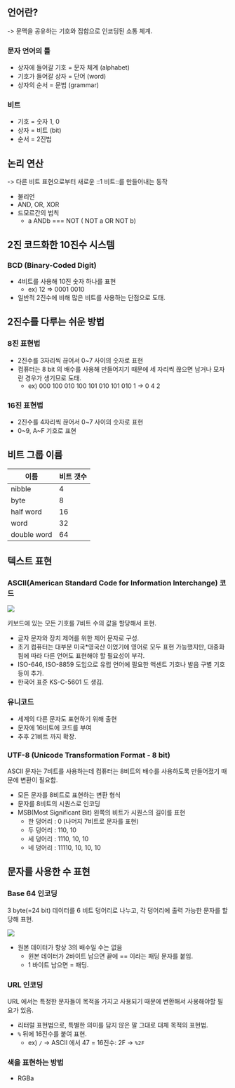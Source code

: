 ## 언어란? 
->  문맥을 공유하는 기호와 집합으로 인코딩된 소통 체계.
### 문자 언어의 틀	
- 상자에 들어갈 기호 = 문자 체계 (alphabet)
- 기호가 들어갈 상자 = 단어 (word)
- 상자의 순서 = 문법 (grammar)

### 비트
- 기호 = 숫자 1, 0
- 상자 = 비트 (bit)
- 순서 = 2진법

## 논리 연산
-> 다른 비트 표현으로부터 새로운 ::1 비트::를 만들어내는 동작
- 불리언 
- AND, OR, XOR
- 드모르간의 법칙 
	-  a ANDb === NOT ( NOT a OR NOT b)

## 2진 코드화한 10진수 시스템
### BCD (Binary-Coded Digit)
- 4비트를 사용해 10진 숫자 하나를 표현
	- ex) 12 => 0001 0010
- 일반적 2진수에 비해 많은 비트를 사용하는 단점으로 도태.

## 2진수를 다루는 쉬운 방법
### 8진 표현법
- 2진수를 3자리씩 끊어서 0~7 사이의 숫자로 표현
- 컴퓨터는 8 bit 의 배수를 사용해 만들어지기 때문에 세 자리씩 끊으면 남거나 모자란 경우가 생기므로 도태.
	* ex) 000 100 010 100 101 010 101 010 1 -> 0 4 2

### 16진 표현법 
- 2진수를 4자리씩 끊어서 0~7 사이의 숫자로 표현
- 0~9, A~F 기호로 표현


## 비트 그룹 이름 

| 이름        | 비트 갯수 |
| ----------- | --------- |
| nibble      | 4         |
| byte        | 8         |
| half word   | 16        |
| word        | 32        |
| double word | 64        |


## 텍스트 표현
### ASCII(American Standard Code for Information Interchange) 코드
<img src='https://www.johndcook.com/ascii.png'>

키보드에 있는 모든 기호를 7비트 수의 값을 할당해서 표현.
- 글자 문자와 장치 제어를 위한 제어 문자로 구성.
- 초기 컴퓨터는 대부분 미국*영국산 이었기에 영어로 모두 표현 가능했지만, 대중화 됨에 따라 다른 언어도 표현해야 할 필요성이 부각.
- ISO-646, ISO-8859 도입으로 유럽 언어에 필요한 액센트 기호나 발음 구별 기호 등이 추가.
- 한국어 표준 KS-C-5601 도 생김.

### 유니코드 
- 세계의 다른 문자도 표현하기 위해 출현
- 문자에 16비트에 코드를 부여
- 추후 21비트 까지 확장.

### UTF-8 (Unicode Transformation Format - 8 bit)
ASCII 문자는 7비트를 사용하는데 컴퓨터는 8비트의 배수를 사용하도록 만들어졌기 때문에 변환이 필요함.
* 모든 문자를 8비트로 표현하는 변환 형식
* 문자를 8비트의 시퀀스로 인코딩
* MSB(Most Significant Bit) 왼쪽의 비트가 시퀀스의 길이를 표현
	* 한 덩어리 : 0 (나머지 7비트로 문자를 표현)
	* 두 덩어리 : 110, 10
	* 세 덩어리 : 1110, 10, 10
	* 네 덩어리 : 11110, 10, 10, 10

## 문자를 사용한 수 표현
### Base 64 인코딩
3 byte(=24 bit) 데이터를 6 비트 덩어리로 나누고, 각 덩어리에 출력 가능한 문자를 할당해 표현.

<img src='https://miro.medium.com/max/605/1*6rhcVx-DQNJk0SsehUOC4A.png'>
	
- 원본 데이터가 항상 3의 배수일 수는 없음
	- 원본 데이터가 2바이트 남으면 끝에 == 이라는 패딩 문자를 붙임.
	- 1 바이트 남으면 = 패딩.


### URL 인코딩 
URL 에서는 특정한 문자들이 목적을 가지고 사용되기 때문에 변환해서 사용해야할 필요가 있음.

- 리터럴 표현법으로, 특별한 의미를 담지 않은 말 그대로 대체 목적의 표현법.
- `%` 뒤에 16진수를 붙여 표현.
	- ex) `/` -> ASCII 에서 47 = 16진수: 2F -> `%2F`

### 색을 표현하는 방법
- RGBa
